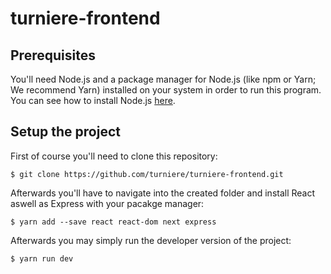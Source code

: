 # turniere-frontend

## Prerequisites

You'll need Node.js and a package manager for Node.js (like npm or Yarn; We recommend Yarn) installed on your system in order to run this program. You can see how to install Node.js [here](https://nodejs.org/en/).

## Setup the project

First of course you'll need to clone this repository:

```
$ git clone https://github.com/turniere/turniere-frontend.git
```

Afterwards you'll have to navigate into the created folder and install React aswell as Express with your pacakge manager:

```
$ yarn add --save react react-dom next express
```

Afterwards you may simply run the developer version of the project:

```
$ yarn run dev
```
